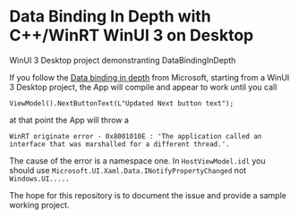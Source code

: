 # Data Binding In Depth with C++/WinRT WinUI 3 on Desktop
WinUI 3 Desktop project demonstranting DataBindingInDepth

If you follow the [Data binding in depth](https://docs.microsoft.com/en-us/windows/uwp/data-binding/data-binding-in-depth) from Microsoft,
starting from a WinUI 3 Desktop project, the App will compile and appear to work until you call

    ViewModel().NextButtonText(L"Updated Next button text");
	
at that point the App will throw a 

    WinRT originate error - 0x8001010E : 'The application called an interface that was marshalled for a different thread.'.
	
The cause of the error is a namespace one. In `HostViewModel.idl` you should use `Microsoft.UI.Xaml.Data.INotifyPropertyChanged` not `Windows.UI.....`

The hope for this repository is to document the issue and provide a sample working project.
